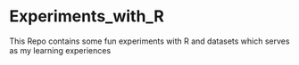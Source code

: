 # Experiments_with_R
This Repo contains some fun experiments with R and datasets which serves as my learning experiences
